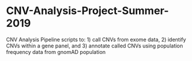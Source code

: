 # CNV-Analysis-Project-Summer-2019
CNV Analysis Pipeline scripts to: 1) call CNVs from exome data, 2) identify CNVs within a gene panel, and 3) annotate called CNVs using population frequency data from gnomAD population
